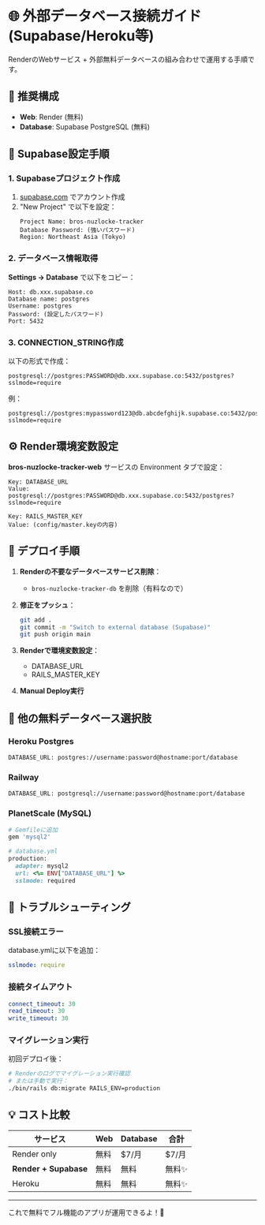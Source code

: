 # 🌐 外部データベース接続ガイド (Supabase/Heroku等)

RenderのWebサービス + 外部無料データベースの組み合わせで運用する手順です。

## 🎯 推奨構成

- **Web**: Render (無料)
- **Database**: Supabase PostgreSQL (無料)

## 🚀 Supabase設定手順

### 1. Supabaseプロジェクト作成

1. [supabase.com](https://supabase.com) でアカウント作成
2. "New Project" で以下を設定：
   ```
   Project Name: bros-nuzlocke-tracker
   Database Password: (強いパスワード)
   Region: Northeast Asia (Tokyo)
   ```

### 2. データベース情報取得

**Settings → Database** で以下をコピー：
```
Host: db.xxx.supabase.co
Database name: postgres  
Username: postgres
Password: (設定したパスワード)
Port: 5432
```

### 3. CONNECTION_STRING作成

以下の形式で作成：
```
postgresql://postgres:PASSWORD@db.xxx.supabase.co:5432/postgres?sslmode=require
```

例：
```
postgresql://postgres:mypassword123@db.abcdefghijk.supabase.co:5432/postgres?sslmode=require
```

## ⚙️ Render環境変数設定

**bros-nuzlocke-tracker-web** サービスの Environment タブで設定：

```
Key: DATABASE_URL
Value: postgresql://postgres:PASSWORD@db.xxx.supabase.co:5432/postgres?sslmode=require

Key: RAILS_MASTER_KEY
Value: (config/master.keyの内容)
```

## 🔄 デプロイ手順

1. **Renderの不要なデータベースサービス削除**：
   - `bros-nuzlocke-tracker-db` を削除（有料なので）

2. **修正をプッシュ**：
   ```bash
   git add .
   git commit -m "Switch to external database (Supabase)"
   git push origin main
   ```

3. **Renderで環境変数設定**：
   - DATABASE_URL
   - RAILS_MASTER_KEY

4. **Manual Deploy実行**

## 🎉 他の無料データベース選択肢

### Heroku Postgres
```
DATABASE_URL: postgres://username:password@hostname:port/database
```

### Railway
```  
DATABASE_URL: postgresql://username:password@hostname:port/database
```

### PlanetScale (MySQL)
```ruby
# Gemfileに追加
gem 'mysql2'

# database.yml
production:
  adapter: mysql2
  url: <%= ENV["DATABASE_URL"] %>
  sslmode: required
```

## 🔧 トラブルシューティング

### SSL接続エラー
database.ymlに以下を追加：
```yaml
sslmode: require
```

### 接続タイムアウト
```yaml
connect_timeout: 30
read_timeout: 30  
write_timeout: 30
```

### マイグレーション実行
初回デプロイ後：
```bash
# Renderのログでマイグレーション実行確認
# または手動で実行：
./bin/rails db:migrate RAILS_ENV=production
```

## 💡 コスト比較

| サービス | Web | Database | 合計 |
|----------|-----|----------|------|
| Render only | 無料 | $7/月 | $7/月 |
| **Render + Supabase** | 無料 | 無料 | 無料✨ |
| Heroku | 無料 | 無料 | 無料✨ |

---
これで無料でフル機能のアプリが運用できるよ！🎊
